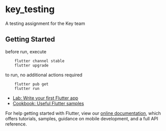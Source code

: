 # key_testing

A testing assignment for the Key team

## Getting Started

before run, execute

```
    flutter channel stable
    flutter upgrade
```

to run, no additional actions required

```
    flutter pub get
    flutter run
```

- [Lab: Write your first Flutter app](https://flutter.dev/docs/get-started/codelab)
- [Cookbook: Useful Flutter samples](https://flutter.dev/docs/cookbook)

For help getting started with Flutter, view our
[online documentation](https://flutter.dev/docs), which offers tutorials,
samples, guidance on mobile development, and a full API reference.
